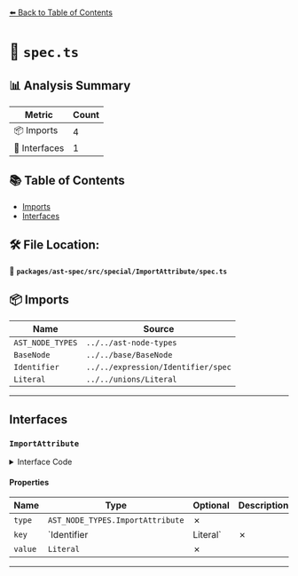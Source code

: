 [⬅️ Back to Table of Contents](../../../../../index.md)

# 📄 `spec.ts`

## 📊 Analysis Summary

| Metric | Count |
|--------|-------|
| 📦 Imports | 4 |
| 📐 Interfaces | 1 |

## 📚 Table of Contents

- [Imports](#imports)
- [Interfaces](#interfaces)

## 🛠️ File Location:
📂 **`packages/ast-spec/src/special/ImportAttribute/spec.ts`**

## 📦 Imports

| Name | Source |
|------|--------|
| `AST_NODE_TYPES` | `../../ast-node-types` |
| `BaseNode` | `../../base/BaseNode` |
| `Identifier` | `../../expression/Identifier/spec` |
| `Literal` | `../../unions/Literal` |


---

## Interfaces

### `ImportAttribute`

<details><summary>Interface Code</summary>

```ts
export interface ImportAttribute extends BaseNode {
  type: AST_NODE_TYPES.ImportAttribute;
  key: Identifier | Literal;
  value: Literal;
}
```
</details>

#### Properties

| Name | Type | Optional | Description |
|------|------|----------|-------------|
| `type` | `AST_NODE_TYPES.ImportAttribute` | ✗ |  |
| `key` | `Identifier | Literal` | ✗ |  |
| `value` | `Literal` | ✗ |  |


---